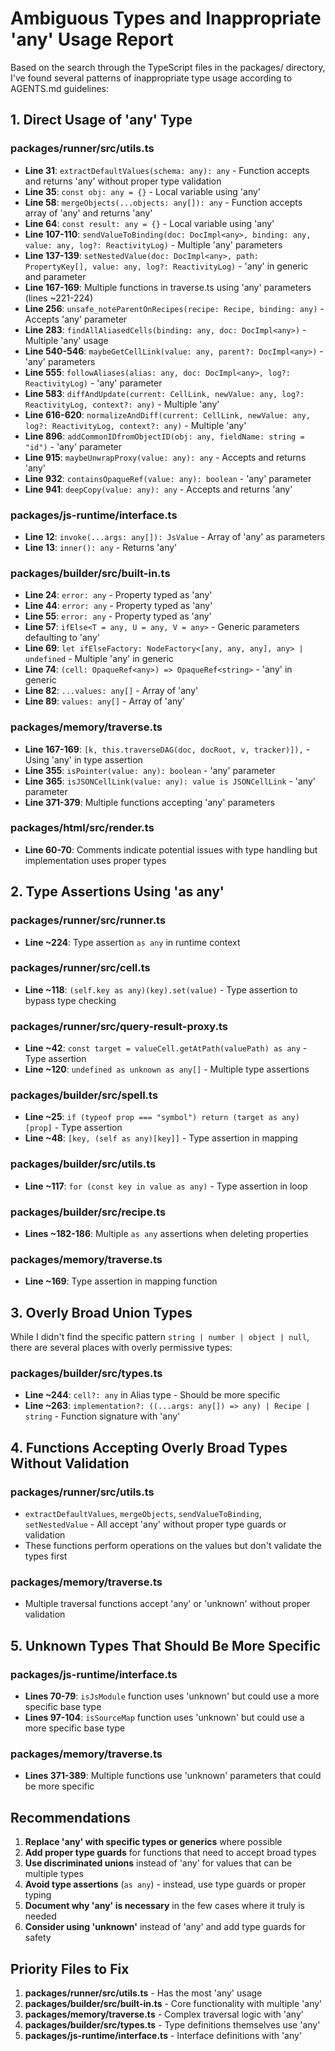 # Ambiguous Types and Inappropriate 'any' Usage Report

Based on the search through the TypeScript files in the packages/ directory, I've found several patterns of inappropriate type usage according to AGENTS.md guidelines:

## 1. Direct Usage of 'any' Type

### packages/runner/src/utils.ts
- **Line 31**: `extractDefaultValues(schema: any): any` - Function accepts and returns 'any' without proper type validation
- **Line 35**: `const obj: any = {}` - Local variable using 'any'
- **Line 58**: `mergeObjects(...objects: any[]): any` - Function accepts array of 'any' and returns 'any'
- **Line 64**: `const result: any = {}` - Local variable using 'any'
- **Line 107-110**: `sendValueToBinding(doc: DocImpl<any>, binding: any, value: any, log?: ReactivityLog)` - Multiple 'any' parameters
- **Line 137-139**: `setNestedValue(doc: DocImpl<any>, path: PropertyKey[], value: any, log?: ReactivityLog)` - 'any' in generic and parameter
- **Line 167-169**: Multiple functions in traverse.ts using 'any' parameters (lines ~221-224)
- **Line 256**: `unsafe_noteParentOnRecipes(recipe: Recipe, binding: any)` - Accepts 'any' parameter
- **Line 283**: `findAllAliasedCells(binding: any, doc: DocImpl<any>)` - Multiple 'any' usage
- **Line 540-546**: `maybeGetCellLink(value: any, parent?: DocImpl<any>)` - 'any' parameters
- **Line 555**: `followAliases(alias: any, doc: DocImpl<any>, log?: ReactivityLog)` - 'any' parameter
- **Line 583**: `diffAndUpdate(current: CellLink, newValue: any, log?: ReactivityLog, context?: any)` - Multiple 'any'
- **Line 616-620**: `normalizeAndDiff(current: CellLink, newValue: any, log?: ReactivityLog, context?: any)` - Multiple 'any'
- **Line 896**: `addCommonIDfromObjectID(obj: any, fieldName: string = "id")` - 'any' parameter
- **Line 915**: `maybeUnwrapProxy(value: any): any` - Accepts and returns 'any'
- **Line 932**: `containsOpaqueRef(value: any): boolean` - 'any' parameter
- **Line 941**: `deepCopy(value: any): any` - Accepts and returns 'any'

### packages/js-runtime/interface.ts
- **Line 12**: `invoke(...args: any[]): JsValue` - Array of 'any' as parameters
- **Line 13**: `inner(): any` - Returns 'any'

### packages/builder/src/built-in.ts
- **Line 24**: `error: any` - Property typed as 'any'
- **Line 44**: `error: any` - Property typed as 'any'
- **Line 55**: `error: any` - Property typed as 'any'
- **Line 57**: `ifElse<T = any, U = any, V = any>` - Generic parameters defaulting to 'any'
- **Line 69**: `let ifElseFactory: NodeFactory<[any, any, any], any> | undefined` - Multiple 'any' in generic
- **Line 74**: `(cell: OpaqueRef<any>) => OpaqueRef<string>` - 'any' in generic
- **Line 82**: `...values: any[]` - Array of 'any'
- **Line 89**: `values: any[]` - Array of 'any'

### packages/memory/traverse.ts
- **Line 167-169**: `[k, this.traverseDAG(doc, docRoot, v, tracker)]),` - Using 'any' in type assertion
- **Line 355**: `isPointer(value: any): boolean` - 'any' parameter
- **Line 365**: `isJSONCellLink(value: any): value is JSONCellLink` - 'any' parameter
- **Line 371-379**: Multiple functions accepting 'any' parameters

### packages/html/src/render.ts
- **Line 60-70**: Comments indicate potential issues with type handling but implementation uses proper types

## 2. Type Assertions Using 'as any'

### packages/runner/src/runner.ts
- **Line ~224**: Type assertion `as any` in runtime context

### packages/runner/src/cell.ts
- **Line ~118**: `(self.key as any)(key).set(value)` - Type assertion to bypass type checking

### packages/runner/src/query-result-proxy.ts
- **Line ~42**: `const target = valueCell.getAtPath(valuePath) as any` - Type assertion
- **Line ~120**: `undefined as unknown as any[]` - Multiple type assertions

### packages/builder/src/spell.ts
- **Line ~25**: `if (typeof prop === "symbol") return (target as any)[prop]` - Type assertion
- **Line ~48**: `[key, (self as any)[key]]` - Type assertion in mapping

### packages/builder/src/utils.ts
- **Line ~117**: `for (const key in value as any)` - Type assertion in loop

### packages/builder/src/recipe.ts
- **Lines ~182-186**: Multiple `as any` assertions when deleting properties

### packages/memory/traverse.ts
- **Line ~169**: Type assertion in mapping function

## 3. Overly Broad Union Types

While I didn't find the specific pattern `string | number | object | null`, there are several places with overly permissive types:

### packages/builder/src/types.ts
- **Line ~244**: `cell?: any` in Alias type - Should be more specific
- **Line ~263**: `implementation?: ((...args: any[]) => any) | Recipe | string` - Function signature with 'any'

## 4. Functions Accepting Overly Broad Types Without Validation

### packages/runner/src/utils.ts
- `extractDefaultValues`, `mergeObjects`, `sendValueToBinding`, `setNestedValue` - All accept 'any' without proper type guards or validation
- These functions perform operations on the values but don't validate the types first

### packages/memory/traverse.ts
- Multiple traversal functions accept 'any' or 'unknown' without proper validation

## 5. Unknown Types That Should Be More Specific

### packages/js-runtime/interface.ts
- **Lines 70-79**: `isJsModule` function uses 'unknown' but could use a more specific base type
- **Lines 97-104**: `isSourceMap` function uses 'unknown' but could use a more specific base type

### packages/memory/traverse.ts
- **Lines 371-389**: Multiple functions use 'unknown' parameters that could be more specific

## Recommendations

1. **Replace 'any' with specific types or generics** where possible
2. **Add proper type guards** for functions that need to accept broad types
3. **Use discriminated unions** instead of 'any' for values that can be multiple types
4. **Avoid type assertions** (`as any`) - instead, use type guards or proper typing
5. **Document why 'any' is necessary** in the few cases where it truly is needed
6. **Consider using 'unknown'** instead of 'any' and add type guards for safety

## Priority Files to Fix

1. **packages/runner/src/utils.ts** - Has the most 'any' usage
2. **packages/builder/src/built-in.ts** - Core functionality with multiple 'any'
3. **packages/memory/traverse.ts** - Complex traversal logic with 'any'
4. **packages/builder/src/types.ts** - Type definitions themselves use 'any'
5. **packages/js-runtime/interface.ts** - Interface definitions with 'any'